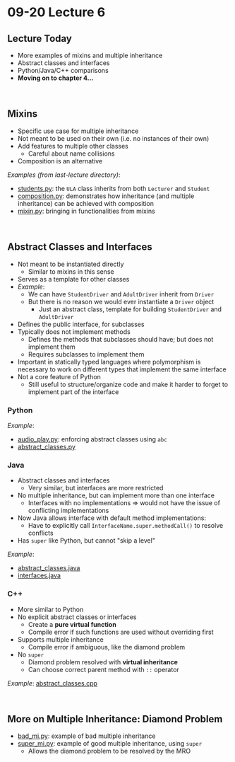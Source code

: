 # 09-20 Lecture 6

## Lecture Today

- More examples of mixins and multiple inheritance
- Abstract classes and interfaces
- Python/Java/C++ comparisons
- **Moving on to chapter 4...**

<br>

## Mixins

- Specific use case for multiple inheritance
- Not meant to be used on their own (i.e. no instances of their own)
- Add features to multiple other classes
  - Careful about name collisions
- Composition is an alternative

*Examples (from last-lecture directory)*:
- [students.py](./../09-15-lecture-5/students.py): the `ULA` class inherits from both `Lecturer` and `Student`
- [composition.py](./../09-15-lecture-5/composition.py): demonstrates how inheritance (and multiple inheritance) can be achieved with composition
- [mixin.py](../09-15-lecture-5/mixin.py): bringing in functionalities from mixins

<br>

## Abstract Classes and Interfaces

- Not meant to be instantiated directly
  - Similar to mixins in this sense
- Serves as a template for other classes
- *Example*:
  - We can have `StudentDriver` and `AdultDriver` inherit from `Driver`
  - But there is no reason we would ever instantiate a `Driver` object
    - Just an abstract class, template for building `StudentDriver` and `AdultDriver`
- Defines the public interface, for subclasses
- Typically does not implement methods
  - Defines the methods that subclasses should have; but does not implement them
  - Requires subclasses to implement them
- Important in statically typed languages where polymorphism is necessary to work on different types that implement the same interface
- Not a core feature of Python
  - Still useful to structure/organize code and make it harder to forget to implement part of the interface

### **Python**

*Example*:
- [audio_play.py](./audio_player.py): enforcing abstract classes using `abc`
- [abstract_classes.py](./abstract_classes.py)

### **Java**

- Abstract classes and interfaces
  - Very similar, but interfaces are more restricted
- No multiple inheritance, but can implement more than one interface
  - Interfaces with no implementations => would not have the issue of conflicting implementations
- Now Java allows interface with default method implementations:
  - Have to explicitly call `InterfaceName.super.methodCall()` to resolve conflicts
- Has `super` like Python, but cannot "skip a level"

*Example*: 
- [abstract_classes.java](./abstract_classes.java)
- [interfaces.java](./interfaces.java)

### **C++**

- More similar to Python
- No explicit abstract classes or interfaces
  - Create a **pure virtual function**
  - Compile error if such functions are used without overriding first
- Supports multiple inheritance
  - Compile error if ambiguous, like the diamond problem
- No `super`
  - Diamond problem resolved with **virtual inheritance**
  - Can choose correct parent method with `::` operator

*Example*: [abstract_classes.cpp](./abstract_classes.cpp)

<br>

## More on Multiple Inheritance: Diamond Problem

- [bad_mi.py](./bad_mi.py): example of bad multiple inheritance
- [super_mi.py](./super_mi.py): example of good multiple inheritance, using `super`
  - Allows the diamond problem to be resolved by the MRO

